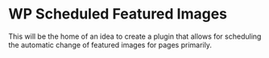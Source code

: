 WP Scheduled Featured Images
================================

This will be the home of an idea to create a plugin that allows for scheduling the automatic change of featured images for pages primarily.
